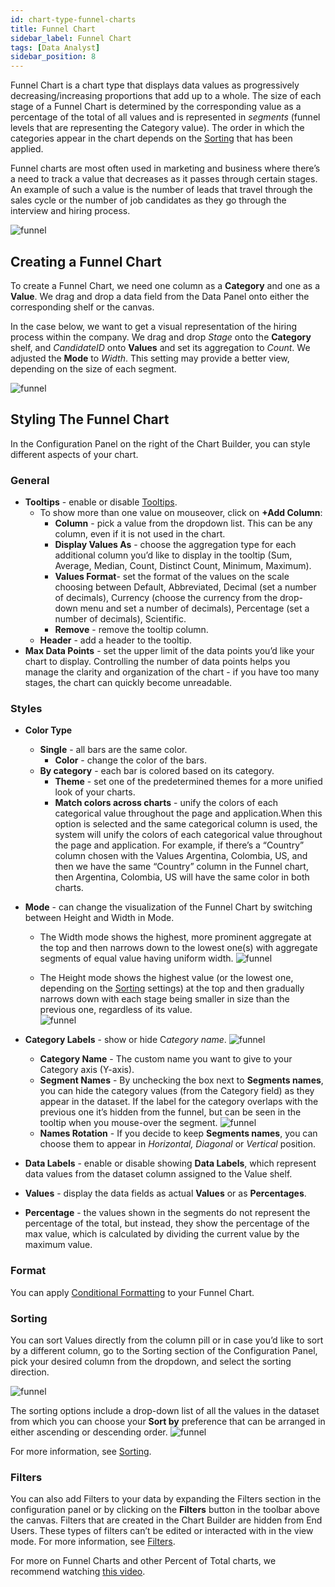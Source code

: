 ```yaml
---
id: chart-type-funnel-charts
title: Funnel Chart
sidebar_label: Funnel Chart
tags: [Data Analyst]
sidebar_position: 8
---
```


<div style={{textAlign: "justify"}}>
 
Funnel Chart is a chart type that displays data values as progressively decreasing/increasing proportions that add up to a whole. The size of each stage of a Funnel Chart is determined by the corresponding value as a percentage of the total of all values and is represented in *segments* (funnel levels that are representing the Category value). 
The order in which the categories appear in the chart depends on the <a href="#sorting">Sorting</a> that has been applied. 

Funnel charts are most often used in marketing and business where there’s a need to track a value that decreases as it passes through certain stages. An example of such a value is the number of leads that travel through the sales cycle or the number of job candidates as they go through the interview and hiring process. 

 ![funnel](https://s3.amazonaws.com/cdn.qrvey.com/documentation_assets/ui-docs/dataviews/chart-types-all/Funnel/funnel.png#thumbnail)


## Creating a Funnel Chart
To create a Funnel Chart, we need one column as a **Category** and one as a **Value**. We drag and drop a data field from the Data Panel onto either the corresponding shelf or the canvas. 

In the case below, we want to get a visual representation of the hiring process within the company. We drag and drop *Stage* onto the **Category** shelf, and *CandidateID* onto **Values** and set its aggregation to *Count*. We adjusted the **Mode** to *Width*. This setting may provide a better view, depending on the size of each segment.

 ![funnel](https://s3.amazonaws.com/cdn.qrvey.com/documentation_assets/ui-docs/dataviews/chart-types-all/Funnel/create.gif#thumbnail)


## Styling The Funnel Chart
In the Configuration Panel on the right of the Chart Builder, you can style different aspects of your chart.

### General 
* **Tooltips** - enable or disable [Tooltips](../tooltips.md).
  * To show more than one value on mouseover, click on **+Add Column**:
      * **Column** - pick a value from the dropdown list. This can be any column, even if it is not used in the chart.
      * **Display Values As** - choose the aggregation type for each additional column you’d like to display in the tooltip (Sum, Average, Median, Count, Distinct Count, Minimum, Maximum).
      * **Values Format**- set the format of the values on the scale choosing between Default, Abbreviated, Decimal (set a number of decimals), Currency (choose the currency from the drop-down menu and set a number of decimals), Percentage (set a number of decimals), Scientific.
      * **Remove** - remove the tooltip column.
  * **Header** - add a header to the tooltip.
* **Max Data Points** - set the upper limit of the data points you’d like your chart to display. Controlling the number of data points helps you manage the clarity and organization of the chart - if you have too many stages, the chart can quickly become unreadable.

### Styles
* **Color Type**
   * **Single** - all bars are the same color. 
       * **Color** - change the color of the bars.
   * **By category** - each bar is colored based on its category.
       * **Theme** - set one of the predetermined themes for a more unified look of your charts.
       * **Match colors across charts** - unify the colors of each categorical value throughout the page and application.When this option is selected and the same categorical column is used, the system will unify the colors of each categorical value throughout the page and application. For example, if there’s a “Country” column chosen with the Values Argentina, Colombia, US, and then we have the same “Country” column in the Funnel chart, then Argentina, Colombia, US will have the same color in both charts.  
* **Mode** - can change the visualization of the Funnel Chart by switching between Height and Width in Mode. 
  * The Width mode shows the highest, more prominent aggregate at the top and then narrows down to the lowest one(s) with aggregate segments of equal value having uniform width. 
   ![funnel](https://s3.amazonaws.com/cdn.qrvey.com/documentation_assets/ui-docs/dataviews/chart-types-all/Funnel/width.png#thumbnail-60)



  * The Height mode shows the highest value (or the lowest one, depending on the <a href="#sorting">Sorting</a> settings) at the top and then gradually narrows down with each stage being smaller in size than the previous one, regardless of its value.  
  ![funnel](https://s3.amazonaws.com/cdn.qrvey.com/documentation_assets/ui-docs/dataviews/chart-types-all/Funnel/height.png#thumbnail-60) 

* **Category Labels** - show or hide C*ategory name*.
 ![funnel](https://s3.amazonaws.com/cdn.qrvey.com/documentation_assets/ui-docs/dataviews/chart-types-all/Funnel/cat-labels.png#thumbnail-40)  
  * **Category Name** - The custom name you want to give to your Category axis (Y-axis).
  * **Segment Names** - By unchecking the box next to **Segments names**, you can hide the category values (from the Category field) as they appear in the dataset. 
  If the label for the category overlaps with the previous one it’s hidden from the funnel, but can be seen in the tooltip when you mouse-over the segment.
    ![funnel](https://s3.amazonaws.com/cdn.qrvey.com/documentation_assets/ui-docs/dataviews/chart-types-all/Funnel/segments.png#thumbnail-60)  
  * **Names Rotation** - If you decide to keep **Segments names**, you can choose them to appear in *Horizontal, Diagonal* or *Vertical* position. 
* **Data Labels** - enable or disable showing **Data Labels**, which represent data values from the dataset column assigned to the Value shelf.
* **Values** - display the data fields as actual **Values** or as **Percentages**. 
* **Percentage** - the values shown in the segments do not represent the percentage of the total, but instead, they show the percentage of the max value, which is calculated by dividing the current value by the maximum value.

### Format
You can apply [Conditional Formatting](../configure-charts/chart-format.md#small-multiples#conditional-formatting) to your Funnel Chart.

### Sorting 
You can sort Values directly from the column pill or in case you’d like to sort by a different column, go to the Sorting section of the Configuration Panel, pick your desired column from the dropdown, and select the sorting direction.

![funnel](https://s3.amazonaws.com/cdn.qrvey.com/documentation_assets/ui-docs/dataviews/chart-types-all/Funnel/sort1.png#thumbnail-40)


The sorting options include a drop-down list of all the values in the dataset from which you can choose your **Sort by** preference that can be arranged in either ascending or descending order. 
![funnel](https://s3.amazonaws.com/cdn.qrvey.com/documentation_assets/ui-docs/dataviews/chart-types-all/Funnel/sort2.png#thumbnail-40)


For more information, see [Sorting](../sorting.md).

### Filters
You can also add Filters to your data by expanding the Filters section in the configuration panel or by clicking on the **Filters** button in the toolbar above the canvas. 
Filters that are created in the Chart Builder are hidden from End Users. These types of filters can’t be edited or interacted with in the view mode. For more information, see [Filters](../configure-charts/chart-filters.md).


For more on Funnel Charts and other Percent of Total charts, we recommend watching <a href="/docs/video-training/building-qrvey-sample/kpi" target="_blank">this video</a>.




</div>